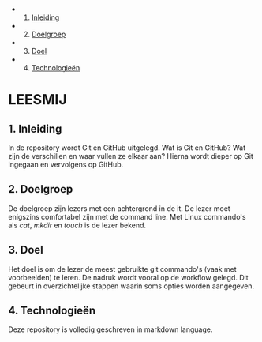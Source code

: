 <!-- vscode-markdown-toc -->
* 1. [Inleiding](#Inleiding)
* 2. [Doelgroep](#Doelgroep)
* 3. [Doel](#Doel)
* 4. [Technologieën](#Technologien)

<!-- vscode-markdown-toc-config
	numbering=true
	autoSave=true
	/vscode-markdown-toc-config -->
<!-- /vscode-markdown-toc -->

# LEESMIJ

##  1. <a name='Inleiding'></a>Inleiding
In de repository wordt Git en GitHub uitgelegd. Wat is Git en GitHub? Wat zijn de verschillen en waar vullen ze elkaar aan? Hierna wordt dieper op Git ingegaan en vervolgens op GitHub.

##  2. <a name='Doelgroep'></a>Doelgroep
De doelgroep zijn lezers met een achtergrond in de it. De lezer moet enigszins comfortabel zijn met de command line. Met Linux commando's als *cat*, *mkdir* en *touch* is de lezer bekend.

##  3. <a name='Doel'></a>Doel
Het doel is om de lezer de meest gebruikte git commando's (vaak met voorbeelden) te leren. De nadruk wordt vooral op de workflow gelegd. Dit gebeurt in overzichtelijke stappen waarin soms opties worden aangegeven. 

##  4. <a name='Technologien'></a>Technologieën
Deze repository is volledig geschreven in markdown language.
